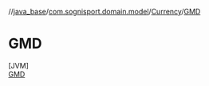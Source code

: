 //[java_base](../../../../index.md)/[com.sognisport.domain.model](../../index.md)/[Currency](../index.md)/[GMD](index.md)

# GMD

[JVM]\
[GMD](index.md)
